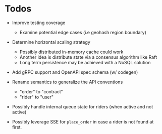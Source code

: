 # Todos

- Improve testing coverage

  - Examine potential edge cases (i.e geohash region boundary)

- Determine horizontal scaling strategy

  - Possibly distributed in-memory cache could work
  - Another idea is distribute state via a consensus algorithm like Raft
  - Long term persistence may be achieved with a NoSQL solution

- Add gRPC support and OpenAPI spec schema (w/ codegen)

- Rename semantics to generalize the API conventions

  - "order" to "contract"
  - "rider" to "user"

- Possibly handle internal queue state for riders (when active and not active)

- Possibly leverage SSE for `place_order` in case a rider is not found at first.
